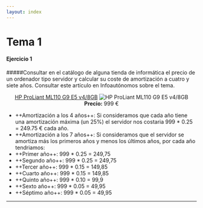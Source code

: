 ```yaml
---
layout: index
---
```



# Tema 1


#### <i class="icon-pencil"></i> Ejercicio  1

#####Consultar en el catálogo de alguna tienda de informática el precio de un ordenador tipo servidor y calcular su coste de amortización a cuatro y siete años. Consultar este artículo en Infoautónomos sobre el tema.

<center>

[HP ProLiant ML110 G9 E5 v4/8GB](https://www.pccomponentes.com/hp-proliant-ml110-g9-e5-v4-8gb)
![HP ProLiant ML110 G9 E5 v4/8GB](https://thumb.pccomponentes.com/w-85-85/articles/10/102676/hp-proliant-ml110-g9-e5-v4-8gb-1.jpg)
**Precio:** 999 €

</center>

- ++Amortización a los 4 años++:  Si consideramos que cada año tiene una amortización máxima (un 25%) el servidor nos costaria 999 * 0.25 = 249.75 € cada año.
-  ++Amortización a los 7 años++: Si consideramos que el servidor se amortiza más los primeros años y menos los últimos años, por cada año tendriamos:
 - ++Primer año++:  999 * 0.25 = 249,75
 - ++Segundo año++: 999 * 0.25 = 249,75
 - ++Tercer año++:  999 * 0.15 = 149,85
 - ++Cuarto año++:  999 * 0.15 = 149,85
 - ++Quinto año++:  999 * 0.10 = 99,9
 - ++Sexto año++:   999 * 0.05 = 49,95
 - ++Séptimo año++: 999 * 0.05 = 49,95


_ _ _ 
